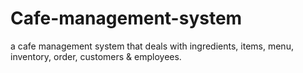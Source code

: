 # Cafe-management-system
a cafe management system that deals with ingredients, items, menu, inventory, order, customers &amp; employees.
